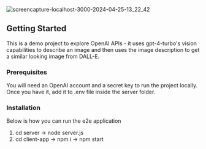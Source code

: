 ![screencapture-localhost-3000-2024-04-25-13_22_42](https://github.com/shikhars019/Echo-Image/assets/159266581/ee1ed3b4-7ae4-4b00-a5ec-180440bfb632)

<!-- GETTING STARTED -->

## Getting Started

This is a demo project to explore OpenAI APIs - it uses gpt-4-turbo's vision capabilities to describe an image and then uses the image description to get a similar looking image from DALL-E.

### Prerequisites

You will need an OpenAI account and a secret key to run the project locally. Once you have it, add it to .env file inside the server folder.

### Installation

Below is how you can run the e2e application

1. cd server -> node server.js
2. cd client-app -> npm i -> npm start
